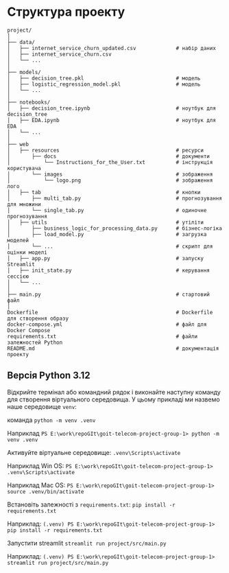 # Структура проекту

```commandline
project/
│
├── data/
│   ├── internet_service_churn_updated.csv             # набір даних
│   ├── internet_service_churn.csv
│   └── ...
│
├── models/
│   ├── decision_tree.pkl                              # модель
│   ├── logistic_regression_model.pkl                  # модель
│   └── ...
│
├── notebooks/
│   ├── decision_tree.ipynb                            # ноутбук для decision_tree
│   ├── EDA.ipynb                                      # ноутбук для EDA
│   └── ...
│
├── web
│   ├── resources                                      # ресурси
│       ├── docs                                       # документи
│           └── Instructions_for_the_User.txt          # інструкція користувача
│       └── images                                     # зображення
│           └── logo.png                               # зображення лого
│   ├── tab                                            # кнопки
│       ├── multi_tab.py                               # прогнозування для множини
│       └── single_tab.py                              # одиночне прогнозування
│   ├── utils                                          # утіліти
│       ├── business_logic_for_processing_data.py      # бізнес-логіка
│       ├── load_model.py                              # загрузка моделей
│       └── ...                                        # скрипт для оцінки моделі
│   ├── app.py                                         # запуску Streamlit
│   ├── init_state.py                                  # керування сессією
│   └── ...
│
├── main.py                                            # стартовий файл
│
Dockerfile                                             # Dockerfile для створення образу
docker-compose.yml                                     # файл для Docker Compose
requirements.txt                                       # файли залежностей Python
README.md                                              # документація проекту
```

## Версія Python 3.12

Відкрийте термінал або командний рядок і виконайте наступну команду для створення віртуального середовища. У цьому прикладі ми назвемо наше середовище `venv`:

команда `python -m venv .venv`

Наприклад 
`PS E:\work\repoGIt\goit-telecom-project-group-1> python -m venv .venv`

Активуйте віртуальне середовище:
`.venv\Scripts\activate`

Наприклад Win OS: 
`PS E:\work\repoGIt\goit-telecom-project-group-1> .venv\Scripts\activate`

Наприклад Mac OS: 
`PS E:\work\repoGIt\goit-telecom-project-group-1> source .venv/bin/activate`

Встановіть залежності з `requirements.txt`:
`pip install -r requirements.txt`

Наприклад:
`(.venv) PS E:\work\repoGIt\goit-telecom-project-group-1> pip install -r requirements.txt`

Запустити streamlit 
`streamlit run project/src/main.py`

Наприклад:
`(.venv) PS E:\work\repoGIt\goit-telecom-project-group-1> streamlit run project/src/main.py`




